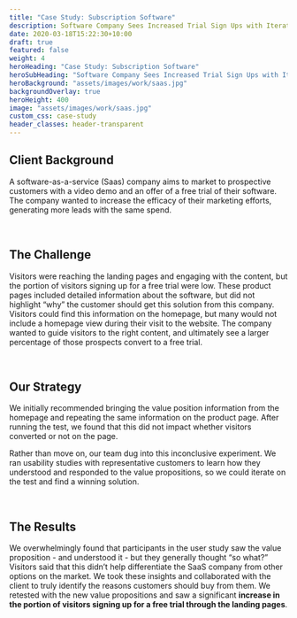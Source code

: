 ```yaml
---
title: "Case Study: Subscription Software"
description: Software Company Sees Increased Trial Sign Ups with Iteratively Improved Value Proposition
date: 2020-03-18T15:22:30+10:00
draft: true
featured: false
weight: 4
heroHeading: "Case Study: Subscription Software"
heroSubHeading: "Software Company Sees Increased Trial Sign Ups with Iteratively Improved Value Proposition"
heroBackground: "assets/images/work/saas.jpg"
backgroundOverlay: true
heroHeight: 400
image: "assets/images/work/saas.jpg"
custom_css: case-study
header_classes: header-transparent
---
```


## Client Background

A software-as-a-service (Saas) company aims to market to prospective customers with a video demo and an offer of a free trial of their software. The company wanted to increase the efficacy of their marketing efforts, generating more leads with the same spend.

<br>

## The Challenge

Visitors were reaching the landing pages and engaging with the content, but the portion of visitors signing up for a free trial were low. These product pages included detailed information about the software, but did not highlight “why” the customer should get this solution from this company. Visitors could find this information on the homepage, but many would not include a homepage view during their visit to the website. The company wanted to guide visitors to the right content, and ultimately see a larger percentage of those prospects convert to a free trial.

<br>

## Our Strategy

We initially recommended bringing the value position information from the homepage and repeating the same information on the product page. After running the test, we found that this did not impact whether visitors converted or not on the page.

Rather than move on, our team dug into this inconclusive experiment. We ran usability studies with representative customers to learn how they understood and responded to the value propositions, so we could iterate on the test and find a winning solution.

<br>

## The Results

We overwhelmingly found that participants in the user study saw the value proposition - and understood it - but they generally thought “so what?” Visitors said that this didn’t help differentiate the SaaS company from other options on the market. We took these insights and collaborated with the client to truly identify the reasons customers should buy from them. We retested with the new value propositions and saw a significant **increase in the portion of visitors signing up for a free trial through the landing pages**.
